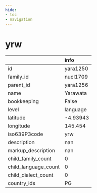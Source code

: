```yaml
---
hide:
- toc
- navigation
---
```

# yrw
|                      | info     |
|:---------------------|:---------|
| id                   | yara1250 |
| family_id            | nucl1709 |
| parent_id            | yara1256 |
| name                 | Yarawata |
| bookkeeping          | False    |
| level                | language |
| latitude             | -4.93943 |
| longitude            | 145.454  |
| iso639P3code         | yrw      |
| description          | nan      |
| markup_description   | nan      |
| child_family_count   | 0        |
| child_language_count | 0        |
| child_dialect_count  | 0        |
| country_ids          | PG       |